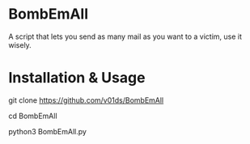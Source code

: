 # BombEmAll
A script that lets you send as many mail as you want to a victim, use it wisely.

# Installation & Usage
git clone https://github.com/v01ds/BombEmAll

cd BombEmAll

python3 BombEmAll.py
